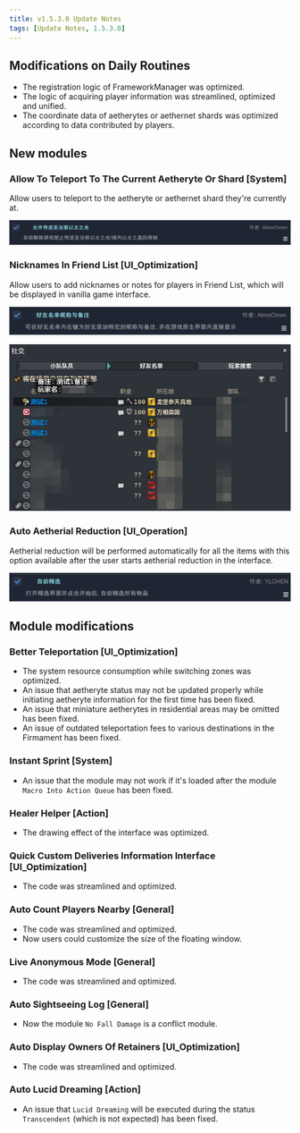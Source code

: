 ```yaml
---
title: v1.5.3.0 Update Notes
tags: [Update Notes, 1.5.3.0]
---
```


## Modifications on Daily Routines

- The registration logic of FrameworkManager was optimized.
- The logic of acquiring player information was streamlined, optimized and unified.
- The coordinate data of aetherytes or aethernet shards was optimized according to data contributed by players.

## New modules

### Allow To Teleport To The Current Aetheryte Or Shard [System]

Allow users to teleport to the aetheryte or aethernet shard they're currently at.

![SameAethernetTeleport](/assets/Changelog/1.5.3.0/SameAethernetTeleport.png)

### Nicknames In Friend List [UI_Optimization]

Allow users to add nicknames or notes for players in Friend List, which will be displayed in vanilla game interface.

![FriendListRemarks](/assets/Changelog/1.5.3.0/FriendListRemarks.png)

![FriendListRemarks-UI](/assets/Changelog/1.5.3.0/FriendListRemarks-UI.png)

### Auto Aetherial Reduction [UI_Operation]

Aetherial reduction will be performed automatically for all the items with this option available after the user starts aetherial reduction in the interface.

![AutoAetherialReduction](/assets/Changelog/1.5.3.0/AutoAetherialReduction.png)

## Module modifications

### Better Teleportation [UI_Optimization]

- The system resource consumption while switching zones was optimized.
- An issue that aetheryte status may not be updated properly while initiating aetheryte information for the first time has been fixed.
- An issue that miniature aetherytes in residential areas may be omitted has been fixed.
- An issue of outdated teleportation fees to various destinations in the Firmament has been fixed.

### Instant Sprint [System]

- An issue that the module may not work if it's loaded after the module `Macro Into Action Queue` has been fixed.

### Healer Helper [Action]

- The drawing effect of the interface was optimized.

### Quick Custom Deliveries Information Interface [UI_Optimization]

- The code was streamlined and optimized.

### Auto Count Players Nearby [General]

- The code was streamlined and optimized.
- Now users could customize the size of the floating window.

### Live Anonymous Mode [General]

- The code was streamlined and optimized.

### Auto Sightseeing Log [General]

- Now the module `No Fall Damage` is a conflict module.

### Auto Display Owners Of Retainers [UI_Optimization]

- The code was streamlined and optimized.

### Auto Lucid Dreaming [Action]

- An issue that `Lucid Dreaming` will be executed during the status `Transcendent` (which is not expected) has been fixed.